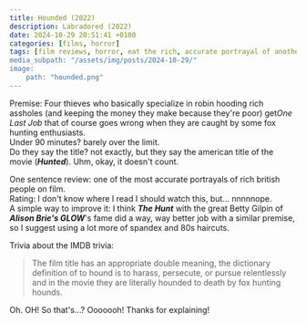 ```yaml
---
title: Hounded (2022)
description: Labradored (2022)
date: 2024-10-29 20:51:41 +0100
categories: [films, horror]
tags: [film reviews, horror, eat the rich, accurate portrayal of another country, spooktober 2024, they don't say the title]
media_subpath: "/assets/img/posts/2024-10-29/"
image:
    path: "hounded.png"
---
```

<span class="reviewsection">Premise:</span> Four thieves who basically specialize in robin hooding rich assholes (and keeping the money they make because they're poor) get*One Last Job* that of course goes wrong when they are caught by some fox hunting enthusiasts.<br/>
<span class="reviewsection">Under 90 minutes?</span> barely over the limit.<br/>
<span class="reviewsection">Do they say the title?</span> not exactly, but they say the american title of the movie (***Hunted***). Uhm, okay, it doesn't count.

<span class="reviewsection">One sentence review:</span> one of the most accurate portrayals of rich british people on film.<br/>
<span class="reviewsection">Rating:</span> I don't know where I read I should watch this, but... nnnnnope.<br/>
<span class="reviewsection">A simple way to improve it:</span> I think ***The Hunt*** with the great Betty Gilpin of ***Alison Brie's GLOW***'s fame did a way, way better job with a similar premise, so I suggest using a lot more of spandex and 80s haircuts.

<span class="reviewsection">Trivia about the IMDB trivia:</span>
> The film title has an appropriate double meaning, the dictionary definition of to hound is to harass, persecute, or pursue relentlessly and in the movie they are literally hounded to death by fox hunting hounds.

Oh. OH! So that's...? Ooooooh! Thanks for explaining!